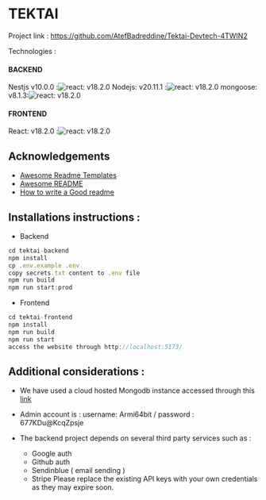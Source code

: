 
# TEKTAI

Project link : https://github.com/AtefBadreddine/Tektai-Devtech-4TWIN2

Technologies : 
#### BACKEND 
Nestjs v10.0.0 :![react: v18.2.0](https://skillicons.dev/icons?i=nestjs,) 
Nodejs: v20.11.1 :![react: v18.2.0](https://skillicons.dev/icons?i=nodejs,)
mongoose: v8.1.3:![react: v18.2.0](https://skillicons.dev/icons?i=mongo,)
#### FRONTEND 
React: v18.2.0 :![react: v18.2.0](https://skillicons.dev/icons?i=react,)




## Acknowledgements

 - [Awesome Readme Templates](https://awesomeopensource.com/project/elangosundar/awesome-README-templates)
 - [Awesome README](https://github.com/matiassingers/awesome-readme)
 - [How to write a Good readme](https://bulldogjob.com/news/449-how-to-write-a-good-readme-for-your-github-project)


## Installations instructions :
* Backend
```javascript
cd tektai-backend 
npm install 
cp .env.example .env 
copy secrets.txt content to .env file 
npm run build
npm run start:prod
```

* Frontend 
```javascript
cd tektai-frontend
npm install
npm run build
npm run start 
access the website through http://localhost:5173/

```


## Additional considerations :

 
- We have used a cloud hosted Mongodb instance accessed through this [link](mongodb+srv://atef:atef@tektai.7tktrhv.mongodb.net/?retryWrites=true&w=majority&appName=tektai)

- Admin account is : username: Armi64bit / password : 677KDu@KcqZpsje
- The backend project depends on several third party services such as :
  - Google auth 
  - Github auth
  - Sendinblue ( email sending ) 
  - Stripe
Please replace the existing API keys with your own credentials as they may expire soon.


